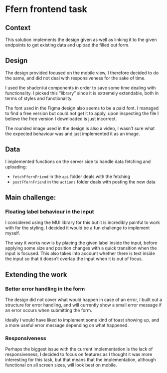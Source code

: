# Ffern frontend task

## Context

This solution implements the design given as well as linking it to the given endpoints to get existing data and upload the filled out form.

## Design

The design provided focused on the mobile view, I therefore decided to do the same, and did not deal with responsiveness for the sake of time.

I used the shadcn/ui components in order to save some time dealing with functionality. I picked this “library” since it is extremely extendable, both in terms of styles and functionality.

The font used in the Figma design also seems to be a paid font. I managed to find a free version but could not get it to apply, upon inspecting the file I believe the free version I downloaded is just incorrect.

The rounded image used in the design is also a video, I wasn’t sure what the expected behaviour was and just implemented it as an image.

## Data

I implemented functions on the server side to handle data fetching and uploading:

- `fetchFfernFriend` in the `api` folder deals with the fetching
- `postFfernFriend` in the `actions` folder deals with posting the new data

## Main challenge:

### Floating label behaviour in the input

I considered using the MUI library for this but it is incredibly painful to work with for the styling, I decided it would be a fun challenge to implement myself.

The way it works now is by placing the given label inside the input, before applying some size and position changes with a quick transition when the input is focused. This also takes into account whether there is text inside the input so that it doesn’t overlap the input when it is out of focus.

## Extending the work

### Better error handling in the form

The design did not cover what would happen in case of an error, I built out a structure for error handling, and will currently show a small error message if an error occurs when submitting the form.

Ideally I would have liked to implement some kind of toast showing up, and a more useful error message depending on what happened.

### Responsiveness

Perhaps the biggest issue with the current implementation is the lack of responsiveness, I decided to focus on features as I thought it was more interesting for this task, but that means that the implementation, although functional on all screen sizes, will look best on mobile.